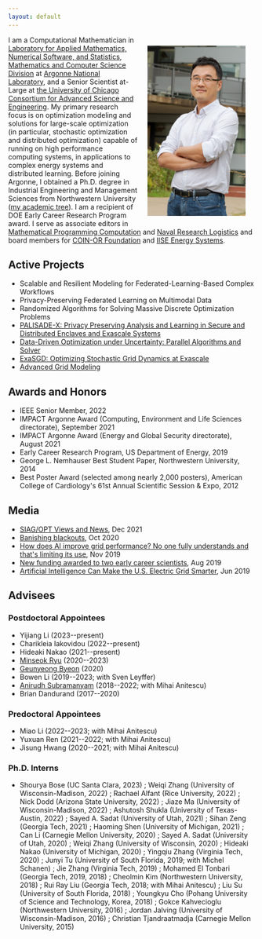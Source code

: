 ```yaml
---
layout: default
---
```


<img style="float:right;padding:20px;" width="200" src="/images/Kim-photoshot.jpg"/>

I am a Computational Mathematician in [Laboratory for Applied Mathematics, Numerical Software, and Statistics](https://www.anl.gov/mcs/lans), [Mathematics and Computer Science Division](https://www.anl.gov/mcs) at [Argonne National Laboratory](https://www.anl.gov), and a Senior Scientist at-Large at [the University of Chicago Consortium for Advanced Science and Engineering](https://researchinnovation.uchicago.edu/research-support/case/). My primary research focus is on optimization modeling and solutions for large-scale optimization (in particular, stochastic optimization and distributed optimization) capable of running on high performance computing systems, in applications to complex energy systems and distributed learning. Before joining Argonne, I obtained a Ph.D. degree in Industrial Engineering and Management Sciences from Northwestern University ([my academic tree](/images/academic_tree.jpg)). I am a recipient of DOE Early Career Research Program award. I serve as associate editors in [Mathematical Programming Computation](https://www.springer.com/journal/12532) and [Naval Research Logistics](https://onlinelibrary.wiley.com/journal/15206750) and board members for [COIN-OR Foundation](https://www.coin-or.org) and [IISE Energy Systems](https://www.iise.org/details.aspx?id=43037).

## Active Projects

- Scalable and Resilient Modeling for Federated-Learning-Based Complex Workflows
- Privacy-Preserving Federated Learning on Multimodal Data
- Randomized Algorithms for Solving Massive Discrete Optimization Problems
- [PALISADE-X: Privacy Preserving Analysis and Learning in Secure and Distributed Enclaves and Exascale Systems](https://www.energy.gov/science/articles/department-energy-invests-1-million-artificial-intelligence-research-privacy)
- [Data-Driven Optimization under Uncertainty: Parallel Algorithms and Solver](https://www.anl.gov/mcs/datadriven-optimization-under-uncertainty-parallel-algorithms-and-solver)
- [ExaSGD: Optimizing Stochastic Grid Dynamics at Exascale](https://www.exascaleproject.org/research-group/data-analytics-and-optimization/)
- [Advanced Grid Modeling](https://www.anl.gov/es/advanced-grid-modeling)

## Awards and Honors

- IEEE Senior Member, 2022
- IMPACT Argonne Award (Computing, Environment and Life Sciences directorate), September 2021
- IMPACT Argonne Award (Energy and Global Security directorate), August 2021
- Early Career Research Program, US Department of Energy, 2019
- George L. Nemhauser Best Student Paper, Northwestern University, 2014
- Best Poster Award (selected among nearly 2,000 posters), American College of Cardiology's 61st Annual Scientific Session & Expo, 2012

## Media

- [SIAG/OPT Views and News](http://wiki.siam.org/siag-op/images/siag-op/e/e8/ViewsAndNews-29-1.pdf), Dec 2021
- [Banishing blackouts](https://deixismagazine.org/2020/10/banishing-blackouts/), Oct 2020
- [How does AI improve grid performance? No one fully understands and that's limiting its use](https://www.utilitydive.com/news/how-does-ai-improve-grid-performance-no-one-fully-understands-and-thats-l/566997/), Nov 2019
- [New funding awarded to two early career scientists](https://www.newswise.com/articles/new-funding-awarded-to-two-early-career-scientists), Aug 2019
- [Artificial Intelligence Can Make the U.S. Electric Grid Smarter](https://www.tdworld.com/grid-innovations/smart-grid/article/20972769/artificial-intelligence-can-make-the-us-electric-grid-smarter), Jun 2019

## Advisees

### Postdoctoral Appointees

- Yijiang Li (2023--present)
- Charikleia Iakovidou (2022--present)
- Hideaki Nakao (2021--present)
- [Minseok Ryu](https://sites.google.com/view/minseokryu) (2020--2023)
- [Geunyeong Byeon](https://sites.google.com/asu.edu/geunyeongbyeon/home) (2020)
- Bowen Li (2019--2023; with Sven Leyffer)
- [Anirudh Subramanyam](https://www.ime.psu.edu/department/directory-detail-g.aspx?q=azs7266) (2018--2022; with Mihai Anitescu)
- Brian Dandurand (2017--2020)

### Predoctoral Appointees

- Miao Li (2022--2023; with Mihai Anitescu)
- Yuxuan Ren (2021--2022; with Mihai Anitescu)
- Jisung Hwang (2020--2021; with Mihai Anitescu)

### Ph.D. Interns

- Shourya Bose (UC Santa Clara, 2023)
; Weiqi Zhang (University of Wisconsin-Madison, 2022)
; Rachael Alfant (Rice University, 2022)
; Nick Dodd (Arizona State University, 2022)
; Jiaze Ma (University of Wisconsin-Madison, 2022)
; Ashutosh Shukla (University of Texas-Austin, 2022)
; Sayed A. Sadat (University of Utah, 2021)
; Sihan Zeng (Georgia Tech, 2021)
; Haoming Shen (University of Michigan, 2021)
; Can Li (Carnegie Mellon University, 2020)
; Sayed A. Sadat (University of Utah, 2020)
; Weiqi Zhang (University of Wisconsin, 2020)
; Hideaki Nakao (University of Michigan, 2020)
; Yingqiu Zhang (Virginia Tech, 2020)
; Junyi Tu (University of South Florida, 2019; with Michel Schanen)
; Jie Zhang (Virginia Tech, 2019)
; Mohamed El Tonbari (Georgia Tech, 2019, 2018)
; Cheolmin Kim (Northwestern University, 2018)
; Rui Ray Liu  (Georgia Tech, 2018; with Mihai Anitescu)
; Liu Su (University of South Florida, 2018)
; Youngkyu Cho (Pohang University of Science and Technology, Korea, 2018)
; Gokce Kahvecioglu (Northwestern University, 2016)
; Jordan Jalving (University of Wisconsin-Madison, 2016)
; Christian Tjandraatmadja (Carnegie Mellon University, 2015)
